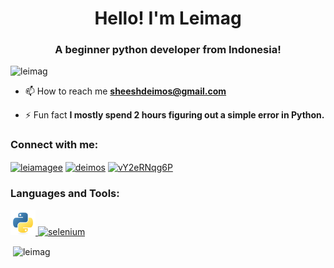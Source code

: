 <h1 align="center">Hello! I'm Leimag</h1>
<h3 align="center">A beginner python developer from Indonesia!</h3>

<p align="left"> <img src="https://komarev.com/ghpvc/?username=leimag&label=Profile%20views&color=0e75b6&style=flat" alt="leimag" /> </p>

- 📫 How to reach me **sheeshdeimos@gmail.com**

- ⚡ Fun fact **I mostly spend 2 hours figuring out a simple error in Python.**

<h3 align="left">Connect with me:</h3>
<p align="left">
<a href="https://twitter.com/leiamagee" target="blank"><img align="center" src="https://raw.githubusercontent.com/rahuldkjain/github-profile-readme-generator/master/src/images/icons/Social/twitter.svg" alt="leiamagee" height="30" width="40" /></a>
<a href="https://www.youtube.com/c/deimos" target="blank"><img align="center" src="https://raw.githubusercontent.com/rahuldkjain/github-profile-readme-generator/master/src/images/icons/Social/youtube.svg" alt="deimos" height="30" width="40" /></a>
<a href="https://discord.gg/vY2eRNqg6P" target="blank"><img align="center" src="https://raw.githubusercontent.com/rahuldkjain/github-profile-readme-generator/master/src/images/icons/Social/discord.svg" alt="vY2eRNqg6P" height="30" width="40" /></a>
</p>

<h3 align="left">Languages and Tools:</h3>
<p align="left"> <a href="https://www.python.org" target="_blank" rel="noreferrer"> <img src="https://raw.githubusercontent.com/devicons/devicon/master/icons/python/python-original.svg" alt="python" width="40" height="40"/> </a> <a href="https://www.selenium.dev" target="_blank" rel="noreferrer"> <img src="https://raw.githubusercontent.com/detain/svg-logos/780f25886640cef088af994181646db2f6b1a3f8/svg/selenium-logo.svg" alt="selenium" width="40" height="40"/> </a> </p>

<p>&nbsp;<img align="center" src="https://github-readme-stats.vercel.app/api?username=leimag&show_icons=true&theme=dracula&locale=en" alt="leimag" /></p>
